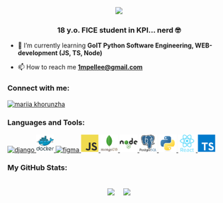 <p align="center">
  <img src="https://capsule-render.vercel.app/api?type=waving&color=gradient&text=Konnichiwa!&height=100&section=header"/>
</p>

<!-- <h1 align="center">Konnichiwa 👋, I'm Impe11e</h1> -->
<h3 align="center">18 y.o. FICE student in KPI... nerd 🤓</h3>

- 🌱 I’m currently learning **GoIT Python Software Engineering, WEB-development (JS, TS, Node)**

- 📫 How to reach me **1mpellee@gmail.com**

<h3 align="left">Connect with me:</h3>
<p align="left">
<a href="https://linkedin.com/in/mariia khorunzha" target="blank"><img align="center" src="https://raw.githubusercontent.com/rahuldkjain/github-profile-readme-generator/master/src/images/icons/Social/linked-in-alt.svg" alt="mariia khorunzha" height="30" width="40" /></a>
</p>

<h3 align="left">Languages and Tools:</h3>
<p align="left"> <a href="https://www.djangoproject.com/" target="_blank" rel="noreferrer"> <img src="https://cdn.worldvectorlogo.com/logos/django.svg" alt="django" width="40" height="40"/> </a> <a href="https://www.docker.com/" target="_blank" rel="noreferrer"> <img src="https://raw.githubusercontent.com/devicons/devicon/master/icons/docker/docker-original-wordmark.svg" alt="docker" width="40" height="40"/> </a> <a href="https://www.figma.com/" target="_blank" rel="noreferrer"> <img src="https://www.vectorlogo.zone/logos/figma/figma-icon.svg" alt="figma" width="40" height="40"/> </a> <a href="https://developer.mozilla.org/en-US/docs/Web/JavaScript" target="_blank" rel="noreferrer"> <img src="https://raw.githubusercontent.com/devicons/devicon/master/icons/javascript/javascript-original.svg" alt="javascript" width="40" height="40"/> </a> <a href="https://www.mongodb.com/" target="_blank" rel="noreferrer"> <img src="https://raw.githubusercontent.com/devicons/devicon/master/icons/mongodb/mongodb-original-wordmark.svg" alt="mongodb" width="40" height="40"/> </a> <a href="https://nodejs.org" target="_blank" rel="noreferrer"> <img src="https://raw.githubusercontent.com/devicons/devicon/master/icons/nodejs/nodejs-original-wordmark.svg" alt="nodejs" width="40" height="40"/> </a> <a href="https://www.postgresql.org" target="_blank" rel="noreferrer"> <img src="https://raw.githubusercontent.com/devicons/devicon/master/icons/postgresql/postgresql-original-wordmark.svg" alt="postgresql" width="40" height="40"/> </a> <a href="https://www.python.org" target="_blank" rel="noreferrer"> <img src="https://raw.githubusercontent.com/devicons/devicon/master/icons/python/python-original.svg" alt="python" width="40" height="40"/> </a> <a href="https://reactjs.org/" target="_blank" rel="noreferrer"> <img src="https://raw.githubusercontent.com/devicons/devicon/master/icons/react/react-original-wordmark.svg" alt="react" width="40" height="40"/> </a> <a href="https://www.typescriptlang.org/" target="_blank" rel="noreferrer"> <img src="https://raw.githubusercontent.com/devicons/devicon/master/icons/typescript/typescript-original.svg" alt="typescript" width="40" height="40"/> </a> </p>

### My GitHub Stats:

<div align="center" style="display: flex; justify-content: center; gap: 20px; padding: 20px; flex-wrap: wrap;">
  <img src="https://github-readme-stats.vercel.app/api?username=Impe11e&show_icons=true&theme=transparent" />
  <img src="https://github-readme-stats.vercel.app/api/top-langs/?username=Impe11e&layout=compact&langs_count=10&theme=transparent" />
</div>
